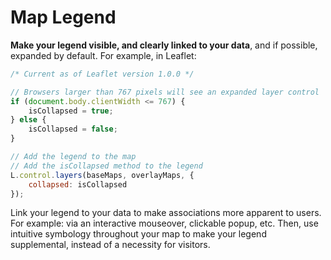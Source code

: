 # Map Legend

**Make your legend visible, and clearly linked to your data**, and if possible, expanded by default. For example, in Leaflet:

```javascript
/* Current as of Leaflet version 1.0.0 */

// Browsers larger than 767 pixels will see an expanded layer control
if (document.body.clientWidth <= 767) {
    isCollapsed = true;
} else {
    isCollapsed = false;
}

// Add the legend to the map
// Add the isCollapsed method to the legend
L.control.layers(baseMaps, overlayMaps, {
  	collapsed: isCollapsed
});
```

Link your legend to your data to make associations more apparent to users. For example: via an interactive mouseover, clickable popup, etc. Then, use intuitive symbology throughout your map to make your legend supplemental, instead of a necessity for visitors.
